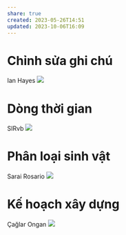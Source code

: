 ```yaml
---
share: true
created: 2023-05-26T14:51
updated: 2023-10-06T16:09
---
```

# Chỉnh sửa ghi chú
Ian Hayes
![](https://obsidian.md/images/canvas/canvas-ian-hayes.png) 

# Dòng thời gian
SIRvb
![](https://obsidian.md/images/canvas/canvas-SlRvb.png) 

# Phân loại sinh vật
Sarai Rosario
![](https://obsidian.md/images/canvas/canvas-lunaris13.png) 

# Kế hoạch xây dựng
Çağlar Ongan
![](https://obsidian.md/images/canvas/canvas-caglar-ongan.png)

